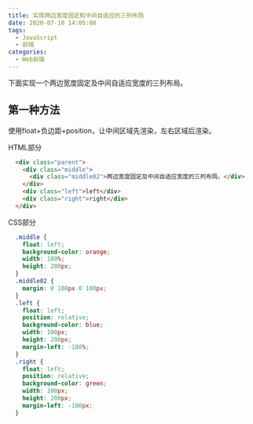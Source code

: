 ```yaml
---
title: 实现两边宽度固定和中间自适应的三列布局
date: 2020-07-10 14:05:08
tags:
  - JavaScript
  - 前端
categories:
  - Web前端
---
```

下面实现一个两边宽度固定及中间自适应宽度的三列布局。

## 第一种方法
使用float+负边距+position，让中间区域先渲染，左右区域后渲染。

HTML部分
```HTML
  <div class="parent">
    <div class="middle">
      <div class="middle02">两边宽度固定及中间自适应宽度的三列布局。</div>
    </div>
    <div class="left">left</div>
    <div class="right">right</div>
  </div>
```

CSS部分
```CSS
  .middle {
    float: left;
    background-color: orange;
    width: 100%;
    height: 200px;
  }
  .middle02 {
    margin: 0 100px 0 100px;
  }
  .left {
    float: left;
    position: relative;
    background-color: blue;
    width: 100px;
    height: 200px;
    margin-left: -100%;
  }
  .right {
    float: left;
    position: relative;
    background-color: green;
    width: 100px;
    height: 200px;
    margin-left: -100px;
  }
```